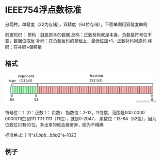 # IEEE754浮点数标准

分两种，单精度（32为存储），双精度（64位存储），下面举例用双精度举例

前置知识：
原码：就是原本的数据
反码：正数反码就是本身，负数是符号位不变，数据位取反
补码：在负数反码的基础上，最低位加+1，正数补码同原码
移码：在补码+偏移量

## 格式

![](./image/IEEE547-double.awebp)

符号位：1（0：正数  1： 负数）
指数位：2-12，11位数，范围是000 0000 0000(11位)到111 1111 1111（11位），就是0-2047，
尾数位：13-64（52位），因为位数位只有52位，多出来的就会被舍弃，因为不精确

标准格式: (-1)^s*1.bbb...bbb*2^e-1023

## 例子

